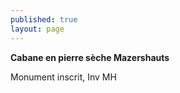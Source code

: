 ```yaml
---
published: true
layout: page
---
```


**Cabane en pierre sèche Mazershauts**

Monument inscrit, Inv MH
